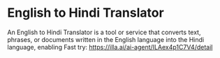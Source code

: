 # English to Hindi Translator 

An English to Hindi Translator is a tool or service that converts text, phrases, or documents written in the English language into the Hindi language, enabling 
Fast try: https://illa.ai/ai-agent/ILAex4p1C7V4/detail